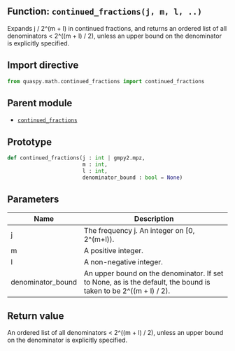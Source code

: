 ## Function: <code>continued\_fractions(j, m, l, ..)</code>
Expands j / 2^(m + l) in continued fractions, and returns an ordered list of all denominators < 2^((m + l) / 2), unless an upper bound on the denominator is explicitly specified.

## Import directive
```python
from quaspy.math.continued_fractions import continued_fractions
```

## Parent module
- [<code>continued_fractions</code>](README.md)

## Prototype
```python
def continued_fractions(j : int | gmpy2.mpz,
                        m : int,
                        l : int,
                        denominator_bound : bool = None)
```

## Parameters
| <b>Name</b> | <b>Description</b> |
| ----------- | ------------------ |
| j | The frequency j. An integer on [0, 2^(m+l)). |
| m | A positive integer. |
| l | A non-negative integer. |
| denominator_bound | An upper bound on the denominator. If set to None, as is the default, the bound is taken to be 2^((m + l) / 2). |

## Return value
An ordered list of all denominators < 2^((m + l) / 2), unless an upper bound on the denominator is explicitly specified.

